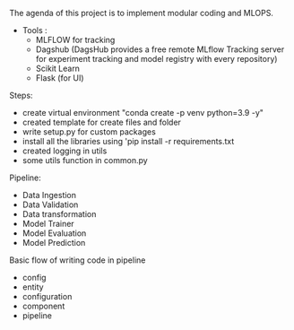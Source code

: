 The agenda of this project is to implement modular coding and MLOPS.
* Tools :
  - MLFLOW for tracking 
  - Dagshub (DagsHub provides a free remote MLflow Tracking server for experiment tracking and model registry with every repository)
  - Scikit Learn
  - Flask (for UI)

Steps: 
* create virtual environment "conda create -p venv python=3.9 -y"
* created template for create files and folder 
* write setup.py for custom packages
* install all the libraries using 'pip install -r requirements.txt
* created logging  in utils 
* some utils function in common.py<br>

Pipeline:
* Data Ingestion
* Data Validation
* Data transformation
* Model Trainer
* Model Evaluation
* Model Prediction <br>

Basic flow of writing code in pipeline
* config
* entity
* configuration
* component
* pipeline

